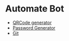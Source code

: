 # Automate Bot

- [QRCode generator](Text_to_QRCode)
- [Password Generator](Generate_Pass)
- [Git](Git)
